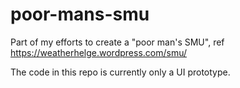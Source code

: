 # poor-mans-smu
Part of my efforts to create a "poor man's SMU", ref https://weatherhelge.wordpress.com/smu/

The code in this repo is currently only a UI prototype.

